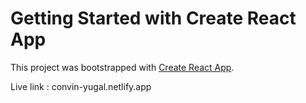 # Getting Started with Create React App

This project was bootstrapped with [Create React App](https://github.com/facebook/create-react-app).

Live link : convin-yugal.netlify.app